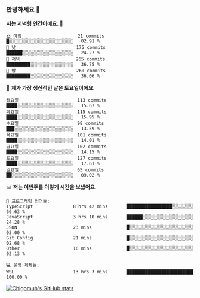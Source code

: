 ### 안녕하세요 👋

<!--START_SECTION:waka-->
**저는 저녁형 인간이에요. 🦉** 

```text
🌞 아침                     21 commits          █░░░░░░░░░░░░░░░░░░░░░░░░   02.91 % 
🌆 낮　                     175 commits         ██████░░░░░░░░░░░░░░░░░░░   24.27 % 
🌃 저녁                     265 commits         █████████░░░░░░░░░░░░░░░░   36.75 % 
🌙 밤　                     260 commits         █████████░░░░░░░░░░░░░░░░   36.06 % 
```
📅 **제가 가장 생산적인 날은 토요일이에요.** 

```text
월요일                      113 commits         ████░░░░░░░░░░░░░░░░░░░░░   15.67 % 
화요일                      115 commits         ████░░░░░░░░░░░░░░░░░░░░░   15.95 % 
수요일                      98 commits          ███░░░░░░░░░░░░░░░░░░░░░░   13.59 % 
목요일                      101 commits         ████░░░░░░░░░░░░░░░░░░░░░   14.01 % 
금요일                      102 commits         ████░░░░░░░░░░░░░░░░░░░░░   14.15 % 
토요일                      127 commits         ████░░░░░░░░░░░░░░░░░░░░░   17.61 % 
일요일                      65 commits          ██░░░░░░░░░░░░░░░░░░░░░░░   09.02 % 
```


📊 **저는 이번주를 이렇게 시간을 보냈어요.** 

```text
💬 프로그래밍 언어들: 
TypeScript               8 hrs 42 mins       █████████████████░░░░░░░░   66.63 % 
JavaScript               3 hrs 10 mins       ██████░░░░░░░░░░░░░░░░░░░   24.28 % 
JSON                     23 mins             █░░░░░░░░░░░░░░░░░░░░░░░░   03.00 % 
Git Config               21 mins             █░░░░░░░░░░░░░░░░░░░░░░░░   02.68 % 
Other                    16 mins             █░░░░░░░░░░░░░░░░░░░░░░░░   02.13 % 

💻 운영 체제들: 
WSL                      13 hrs 3 mins       █████████████████████████   100.00 % 
```


<!--END_SECTION:waka-->
[![Chigomuh's GitHub stats](https://github-readme-stats.vercel.app/api?username=chigomuh&theme=vision-friendly-dark)](https://github.com/anuraghazra/github-readme-stats)
<!--
**chigomuh/chigomuh** is a ✨ _special_ ✨ repository because its `README.md` (this file) appears on your GitHub profile.

Here are some ideas to get you started:

- 🔭 I’m currently working on ...
- 🌱 I’m currently learning ...
- 👯 I’m looking to collaborate on ...
- 🤔 I’m looking for help with ...
- 💬 Ask me about ...
- 📫 How to reach me: ...
- 😄 Pronouns: ...
- ⚡ Fun fact: ...
-->

